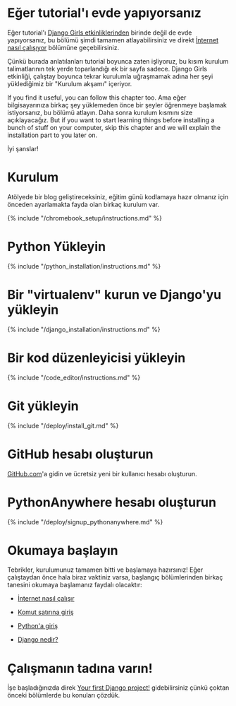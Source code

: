 # Eğer tutorial'ı evde yapıyorsanız

Eğer tutorial'ı [Django Girls etkinliklerinden](https://djangogirls.org/events/) birinde değil de evde yapıyorsanız, bu bölümü şimdi tamamen atlayabilirsiniz ve direkt [İnternet nasıl çalışıyor](../how_the_internet_works/README.md) bölümüne geçebilirsiniz.

Çünkü burada anlatılanları tutorial boyunca zaten işliyoruz, bu kısım kurulum talimatlarının tek yerde toparlandığı ek bir sayfa sadece. Django Girls etkinliği, çalıştay boyunca tekrar kurulumla uğraşmamak adına her şeyi yüklediğimiz bir "Kurulum akşamı" içeriyor.

If you find it useful, you can follow this chapter too. Ama eğer bilgisayarınıza birkaç şey yüklemeden önce bir şeyler öğrenmeye başlamak istiyorsanız, bu bölümü atlayın. Daha sonra kurulum kısmını size açıklayacağız. But if you want to start learning things before installing a bunch of stuff on your computer, skip this chapter and we will explain the installation part to you later on.

İyi şanslar!

# Kurulum

Atölyede bir blog geliştireceksiniz, eğitim günü kodlamaya hazır olmanız için önceden ayarlamakta fayda olan birkaç kurulum var.

<!--sec data-title="Chromebook setup (if you're using one)"
data-id="chromebook_setup" data-collapse=true ces--> {% include "/chromebook_setup/instructions.md" %} 

<!--endsec-->

# Python Yükleyin

{% include "/python_installation/instructions.md" %}

# Bir "virtualenv" kurun ve Django'yu yükleyin

{% include "/django_installation/instructions.md" %}

# Bir kod düzenleyicisi yükleyin

{% include "/code_editor/instructions.md" %}

# Git yükleyin

{% include "/deploy/install_git.md" %}

# GitHub hesabı oluşturun

[GitHub.com](https://www.github.com)'a gidin ve ücretsiz yeni bir kullanıcı hesabı oluşturun.

# PythonAnywhere hesabı oluşturun

{% include "/deploy/signup_pythonanywhere.md" %}

# Okumaya başlayın

Tebrikler, kurulumunuz tamamen bitti ve başlamaya hazırsınız! Eğer çalıştaydan önce hala biraz vaktiniz varsa, başlangıç bölümlerinden birkaç tanesini okumaya başlamanız faydalı olacaktır:

* [İnternet nasıl çalışır](../how_the_internet_works/README.md)

* [Komut satırına giriş](../intro_to_command_line/README.md)

* [Python'a giriş](../python_introduction/README.md)

* [Django nedir?](../django/README.md)

# Çalışmanın tadına varın!

İşe başladığınızda direk [Your first Django project!](../django_start_project/README.md) gidebilirsiniz çünkü çoktan önceki bölümlerde bu konuları çözdük.